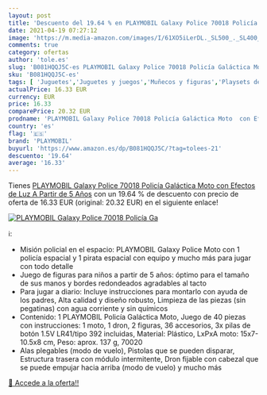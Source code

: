 ```yaml
---
layout: post
title: 'Descuento del 19.64 % en PLAYMOBIL Galaxy Police 70018 Policía Ga'
date: 2021-04-19 07:27:12
image: 'https://m.media-amazon.com/images/I/61XO5iLerDL._SL500_._SL400_.jpg'
comments: true
category: ofertas
author: 'tole.es'
slug: 'B081HQQJ5C-es PLAYMOBIL Galaxy Police 70018 Policía Galáctica Moto con...'
sku: 'B081HQQJ5C-es'
tags: [ 'Juguetes','Juguetes y juegos','Muñecos y figuras','Playsets de figuras de juguete para niños','playmobil', ]
actualPrice: 16.33 EUR
currency: EUR
price: 16.33
comparePrice: 20.32 EUR
prodname: 'PLAYMOBIL Galaxy Police 70018 Policía Galáctica Moto  con Efectos de Luz  A Partir de 5 Años'
country: 'es'
flag: '🇪🇸'
brand: 'PLAYMOBIL'
buyurl: 'https://www.amazon.es/dp/B081HQQJ5C/?tag=tolees-21'
descuento: '19.64'
average: '16.33'
---
```


Tienes [PLAYMOBIL Galaxy Police 70018 Policía Galáctica Moto  con Efectos de Luz  A Partir de 5 Años](https://www.amazon.es/dp/B081HQQJ5C/?tag=tolees-21) con un 19.64 % de descuento con precio de oferta de 16.33 EUR (original: 20.32 EUR) en el siguiente enlace!

[![PLAYMOBIL Galaxy Police 70018 Policía Ga](https://m.media-amazon.com/images/I/61XO5iLerDL._SL500_._SL400_.jpg)](https://www.amazon.es/dp/B081HQQJ5C/?tag=tolees-21)

ℹ️:

- Misión policial en el espacio: PLAYMOBIL Galaxy Police Moto con 1 policía espacial y 1 pirata espacial con equipo y mucho más para jugar con todo detalle
- Juego de figuras para niños a partir de 5 años: óptimo para el tamaño de sus manos y bordes redondeados agradables al tacto
- Para jugar a diario: Incluye instrucciones para montarlo con ayuda de los padres, Alta calidad y diseño robusto, Limpieza de las piezas (sin pegatinas) con agua corriente y sin químicos
- Contenido: 1 PLAYMOBIL Policía Galáctica Moto, Juego de 40 piezas con instrucciones: 1 moto, 1 dron, 2 figuras, 36 accesorios, 3x pilas de botón 1.5V LR41/tipo 392 incluidas, Material: Plástico, LxPxA moto: 15x7-10.5x8 cm, Peso: aprox. 137 g, 70020
- Alas plegables (modo de vuelo), Pistolas que se pueden disparar, Estructura trasera con módulo intermitente, Dron fijable con cabezal que se puede empujar hacia arriba (modo de vuelo) y mucho más

[🛒 Accede a la oferta!!](https://www.amazon.es/dp/B081HQQJ5C/?tag=tolees-21)
